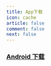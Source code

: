 ```yaml
---
title: App下载
icon: cache
article: false
comment: false
next: false
---
```


### <FontIcon icon="android"/> [Android 下载](https://res.hestudio.org/res/hestudio_blog.apk)

